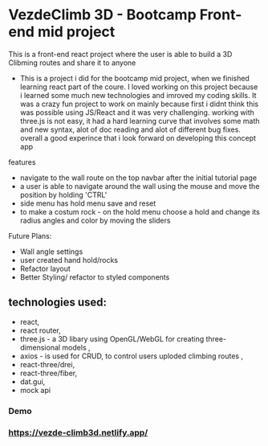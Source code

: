 #  VezdeClimb 3D - Bootcamp Front-end mid project

 This is a front-end react project where the user is able to build a 3D Clibming routes and share it to anyone 
- This is a project i did for the bootcamp mid project, when we finished learning react part of the coure. I loved working on this project because i learned some much new technologies and imroved my coding skills. It was a crazy fun project to work on mainly because  first i didnt think this was possible using JS/React and it was very challenging. working with three.js is not easy, it had a hard learning curve that involves some math and new syntax, alot of doc reading and alot of different bug fixes. overall a good experince that i look forward on developing this concept app

features
- navigate to the wall route on the top navbar after the initial tutorial page
- a user is able to navigate around the wall using the mouse and move the position by holding 'CTRL'  
- side menu has hold menu save and reset
- to make a costum rock - on the hold menu choose a hold and change its radius angles and color by moving the sliders 
 
Future Plans:
- Wall angle settings 
- user created hand hold/rocks
- Refactor layout
- Better Styling/ refactor to styled components

## technologies used:
- react,
- react router,
- three.js - a 3D libary using OpenGL/WebGL for creating three-dimensional models ,
- axios - is used for CRUD, to control users uploded climbing routes , 
- react-three/drei,
- react-three/fiber,
- dat.gui,
- mock api

### Demo
### https://vezde-climb3d.netlify.app/
